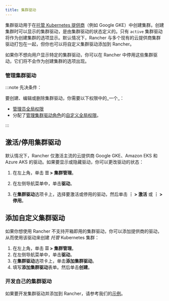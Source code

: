 ```yaml
---
title: 集群驱动
---
```

集群驱动用于在[托管 Kubernetes 提供商](../../kubernetes-clusters-in-rancher-setup/set-up-clusters-from-hosted-kubernetes-providers/set-up-clusters-from-hosted-kubernetes-providers.md)（例如 Google GKE）中创建集群。创建集群时可以显示的集群驱动，是由集群驱动的状态定义的。只有 `active` 集群驱动将作为创建集群的选项显示。默认情况下，Rancher 与多个现有的云提供商集群驱动打包在一起，但你也可以将自定义集群驱动添加到 Rancher。

如果你不想向用户显示特定的集群驱动，你可以在 Rancher 中停用这些集群驱动，它们将不会作为创建集群的选项出现。

### 管理集群驱动

:::note 先决条件：

要创建、编辑或删除集群驱动，你需要以下权限中的_一个_：

- [管理员全局权限](../manage-role-based-access-control-rbac/global-permissions.md)
- 分配了[管理集群驱动角色](../manage-role-based-access-control-rbac/global-permissions.md)的[自定义全局权限](../manage-role-based-access-control-rbac/global-permissions.md#自定义全局权限)。

:::

## 激活/停用集群驱动

默认情况下，Rancher 仅激活主流的云提供商 Google GKE、Amazon EKS 和 Azure AKS 的驱动。如果要显示或隐藏驱动，你可以更改驱动的状态：

1. 在左上角，单击 **☰ > 集群管理**。

2. 在左侧导航菜单中，单击**驱动**。

3. 在**集群驱动**选项卡上，选择要激活或停用的驱动，然后单击 **⋮ > 激活** 或 **⋮ > 停用**。

## 添加自定义集群驱动

如果你想使用 Rancher 不支持开箱即用的集群驱动，你可以添加提供商的驱动，从而使用该驱动来创建 _托管_ Kubernetes 集群：

1. 在左上角，单击 **☰ > 集群管理**。
1. 在左侧导航菜单中，单击**驱动**。
1. 在**集群驱动**选项卡上，单击**添加集群驱动**。
1. 填写**添加集群驱动**表单。然后单击**创建**。


### 开发自己的集群驱动

如果要开发集群驱动并添加到 Rancher，请参考我们的[示例](https://github.com/rancher-plugins/kontainer-engine-driver-example)。
